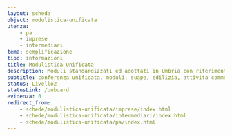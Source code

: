 ```yaml
---
layout: scheda
object: modulistica-unificata
utenza:
    - pa
    - imprese
    - intermediari
tema: semplificazione
tipo: informazioni
title: Modulistica Unificata
description: Moduli standardizzati ed adottati in Umbria con riferimento all’edilizia, commercio e assimilati per la presentazione di istanze, segnalazioni o comunicazioni
subtitle: conferenza unificata, moduli, suape, edilizia, attività commerciali e assimilate
status: Livello2
statusLink: /onboard
evidenza: 0
redirect_from:
    - schede/modulistica-unificata/imprese/index.html
    - schede/modulistica-unificata/intermediari/index.html
    - schede/modulistica-unificata/pa/index.html
---
```

